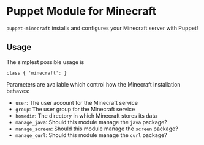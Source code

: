 # Puppet Module for Minecraft

`puppet-minecraft` installs and configures your Minecraft server with Puppet!

## Usage

The simplest possible usage is

    class { 'minecraft': }

Parameters are available which control how the Minecraft installation
behaves:

  * `user`: The user account for the Minecraft service
  * `group`: The user group for the Minecraft service
  * `homedir`: The directory in which Minecraft stores its data
  * `manage_java`: Should this module manage the `java` package?
  * `manage_screen`: Should this module manage the `screen` package?
  * `manage_curl`: Should this module manage the `curl` package?
